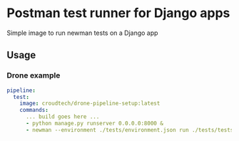 # Postman test runner for Django apps

Simple image to run newman tests on a Django app

## Usage

### Drone example

```yaml
pipeline:
  test:
    image: croudtech/drone-pipeline-setup:latest
    commands:
      ... build goes here ...
      - python manage.py runserver 0.0.0.0:8000 &
      - newman --environment ./tests/environment.json run ./tests/tests.json
```
